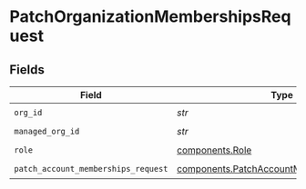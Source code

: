 # PatchOrganizationMembershipsRequest


## Fields

| Field                                                                                                  | Type                                                                                                   | Required                                                                                               | Description                                                                                            | Example                                                                                                |
| ------------------------------------------------------------------------------------------------------ | ------------------------------------------------------------------------------------------------------ | ------------------------------------------------------------------------------------------------------ | ------------------------------------------------------------------------------------------------------ | ------------------------------------------------------------------------------------------------------ |
| `org_id`                                                                                               | *str*                                                                                                  | :heavy_check_mark:                                                                                     | N/A                                                                                                    | org-123                                                                                                |
| `managed_org_id`                                                                                       | *str*                                                                                                  | :heavy_check_mark:                                                                                     | N/A                                                                                                    | org-123                                                                                                |
| `role`                                                                                                 | [components.Role](../../models/components/role.md)                                                     | :heavy_check_mark:                                                                                     | N/A                                                                                                    | admin                                                                                                  |
| `patch_account_memberships_request`                                                                    | [components.PatchAccountMembershipsRequest](../../models/components/patchaccountmembershipsrequest.md) | :heavy_check_mark:                                                                                     | N/A                                                                                                    |                                                                                                        |